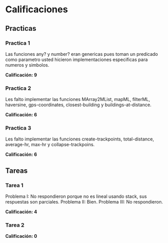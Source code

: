 # Calificaciones

## Practicas

### Practica 1

Las funciones any? y number? eran genericas pues toman un predicado como parametro usted hicieron implementaciones especificas para numeros y simbolos.

**Calificación: 9**

### Practica 2

Les falto implementar las funciones MArray2MList, mapML, filterML, haversine,
gps-coordinates, closest-building y buildings-at-distance.

**Calificación: 6**

### Practica 3

Les falto implementar las funciones create-trackpoints, total-distance, 
average-hr, max-hr y collapse-trackpoins.

**Calificación: 6**

## Tareas

### Tarea 1
Problema I: No respondieron porque no es lineal usando stack,
sus respuestas son parciales.
Problema II: Bien.
Problema III: No respondieron.

**Calificación: 4**

### Tarea 2

**Calificación: 0**